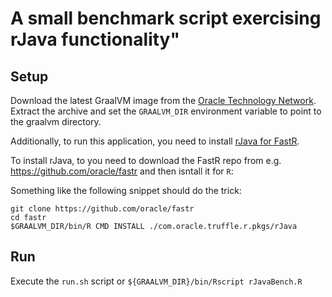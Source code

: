 # A small benchmark script exercising rJava functionality"

## Setup

Download the latest GraalVM image from the [Oracle Technology Network](http://www.oracle.com/technetwork/oracle-labs/program-languages/downloads/index.html).
Extract the archive and set the `GRAALVM_DIR` environment variable to point to the graalvm directory.

Additionally, to run this application, you need to install [rJava for FastR](https://github.com/oracle/fastr/tree/master/com.oracle.truffle.r.pkgs/rJava).

To install rJava, to you need to download the FastR repo from e.g. https://github.com/oracle/fastr and then isntall it for `R`: 

Something like the following snippet should do the trick: 
```
git clone https://github.com/oracle/fastr
cd fastr
$GRAALVM_DIR/bin/R CMD INSTALL ./com.oracle.truffle.r.pkgs/rJava
```


## Run

Execute the `run.sh` script or `${GRAALVM_DIR}/bin/Rscript rJavaBench.R`
